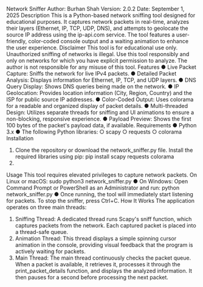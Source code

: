 Network Sniffer
Author: Burhan Shah
Version: 2.0.2
Date: September 1, 2025
Description
This is a Python-based network sniffing tool designed for educational purposes. It captures network packets in real-time, analyzes their layers (Ethernet, IP, TCP, UDP, DNS), and attempts to geolocate the source IP address using the ip-api.com service. The tool features a user-friendly, color-coded console output and a waiting animation to enhance the user experience.
Disclaimer
This tool is for educational use only. Unauthorized sniffing of networks is illegal. Use this tool responsibly and only on networks for which you have explicit permission to analyze. The author is not responsible for any misuse of this tool.
Features
● Live Packet Capture: Sniffs the network for live IPv4 packets.
● Detailed Packet Analysis: Displays information for Ethernet, IP, TCP, and UDP layers.
● DNS Query Display: Shows DNS queries being made on the network.
● IP Geolocation: Provides location information (City, Region, Country) and the ISP for public source IP addresses.
● Color-Coded Output: Uses colorama for a readable and organized display of packet details.
● Multi-threaded Design: Utilizes separate threads for sniffing and UI animations to ensure a non-blocking, responsive experience.
● Payload Preview: Shows the first 100 bytes of the packet's payload data, if available.
Requirements
● Python 3.x
● The following Python libraries:
○ scapy
○ requests
○ colorama
Installation
1. Clone the repository or download the network_sniffer.py file.
Install the required libraries using pip: pip install scapy requests colorama
2.
Usage
This tool requires elevated privileges to capture network packets.
On Linux or macOS: sudo python3 network_sniffer.py
●
On Windows: Open Command Prompt or PowerShell as an Administrator and run: python network_sniffer.py
●
Once running, the tool will immediately start listening for packets. To stop the sniffer, press Ctrl+C.
How It Works
The application operates on three main threads:
1. Sniffing Thread: A dedicated thread runs Scapy's sniff function, which captures packets from the network. Each captured packet is placed into a thread-safe queue.
2. Animation Thread: This thread displays a simple spinning cursor animation in the console, providing visual feedback that the program is actively waiting for packets.
3. Main Thread: The main thread continuously checks the packet queue. When a packet is available, it retrieves it, processes it through the print_packet_details function, and displays the analyzed information. It then pauses for a second before processing the next packet.
